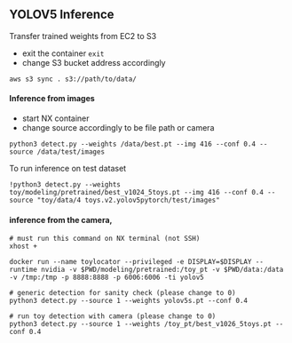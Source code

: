 ## YOLOV5 Inference 

Transfer trained weights from EC2 to S3
- exit the container `exit`
- change S3 bucket address accordingly
```
aws s3 sync . s3://path/to/data/
```

#### Inference from images
- start NX container
- change source accordingly to be file path or camera
```
python3 detect.py --weights /data/best.pt --img 416 --conf 0.4 --source /data/test/images
```

To run inference on test dataset
```
!python3 detect.py --weights toy/modeling/pretrained/best_v1024_5toys.pt --img 416 --conf 0.4 --source "toy/data/4 toys.v2.yolov5pytorch/test/images"
```

#### inference from the camera, 
```
# must run this command on NX terminal (not SSH)
xhost +

docker run --name toylocator --privileged -e DISPLAY=$DISPLAY --runtime nvidia -v $PWD/modeling/pretrained:/toy_pt -v $PWD/data:/data -v /tmp:/tmp -p 8888:8888 -p 6006:6006 -ti yolov5

# generic detection for sanity check (please change to 0)
python3 detect.py --source 1 --weights yolov5s.pt --conf 0.4

# run toy detection with camera (please change to 0)
python3 detect.py --source 1 --weights /toy_pt/best_v1026_5toys.pt --conf 0.4

```
